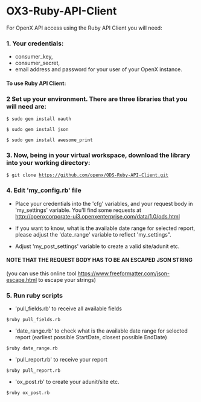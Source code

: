 OX3-Ruby-API-Client
===================
For OpenX API access using the Ruby API Client you will need:

### 1. Your credentials:
- consumer_key,
- consumer_secret,
- email address and password for your user of your OpenX instance.

#### To use Ruby API Client:

### 2 Set up your environment. There are three libraries that you will need are:

<code>$ sudo gem install oauth </code>

<code>$ sudo gem install json</code>

<code>$ sudo gem install awesome_print</code>


### 3. Now, being in your virtual workspace, download the library into your working directory:

<code>$ git clone https://github.com/openx/ODS-Ruby-API-Client.git</code>

### 4. Edit 'my_config.rb' file
- Place your credentials into the 'cfg' variables, and your request body in 'my_settings' variable.
You'll find some requests at http://openxcorporate-ui3.openxenterprise.com/data/1.0/ods.html

- If you want to know, what is the available date range for selected report, please adjust the 'date_range' variable to reflect 'my_settings".

- Adjust 'my_post_settings' variable to create a valid site/adunit etc.

#### NOTE THAT THE REQUEST BODY HAS TO BE AN ESCAPED JSON STRING
(you can use this online tool https://www.freeformatter.com/json-escape.html to escape your strings)

### 5. Run ruby scripts
- 'pull_fields.rb' to receive all available fields

<code>$ruby pull_fields.rb</code>

- 'date_range.rb' to check what is the available date range for selected report (earliest possible StartDate, closest possible EndDate)

<code>$ruby date_range.rb</code>

- 'pull_report.rb' to receive your report

<code>$ruby pull_report.rb</code>

- 'ox_post.rb' to create your adunit/site etc.

<code>$ruby ox_post.rb</code>
